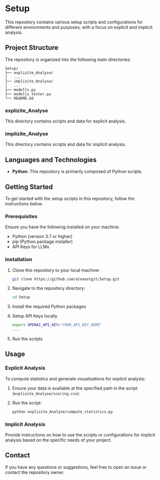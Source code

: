 # Setup

This repository contains various setup scripts and configurations for different environments and purposes, with a focus on explicit and implicit analysis.

## Project Structure

The repository is organized into the following main directories:

```
Setup/
├── explizite_Analyse/
│   ...
├── implizite_Analyse/
│   ...
├── modells.py
├── modells_tester.py
└── README.md
```

### explizite_Analyse

This directory contains scripts and data for explicit analysis.


### implizite_Analyse

This directory contains scripts and data for implicit analysis.


## Languages and Technologies

- **Python**: This repository is primarily composed of Python scripts.

## Getting Started

To get started with the setup scripts in this repository, follow the instructions below.

### Prerequisites

Ensure you have the following installed on your machine:

- Python (version 3.7 or higher)
- pip (Python package installer)
- API Keys for LLMs

### Installation

1. Clone this repository to your local machine:

    ```sh
    git clone https://github.com/alexostgit/Setup.git
    ```

2. Navigate to the repository directory:

    ```sh
    cd Setup
    ```

3. Install the required Python packages

4. Setup API Keys locally 

    ```sh
    export OPENAI_API_KEY="YOUR_API_KEY_HERE"
    ...
    ```

4. Run the scripts

## Usage

### Explicit Analysis

To compute statistics and generate visualizations for explicit analysis:

1. Ensure your data is available at the specified path in the script (`explizite_Analyse/scoring.csv`).
2. Run the script:

    ```sh
    python explizite_Analyse/compute_statistics.py
    ```

### Implicit Analysis

Provide instructions on how to use the scripts or configurations for implicit analysis based on the specific needs of your project.


## Contact

If you have any questions or suggestions, feel free to open an issue or contact the repository owner.
